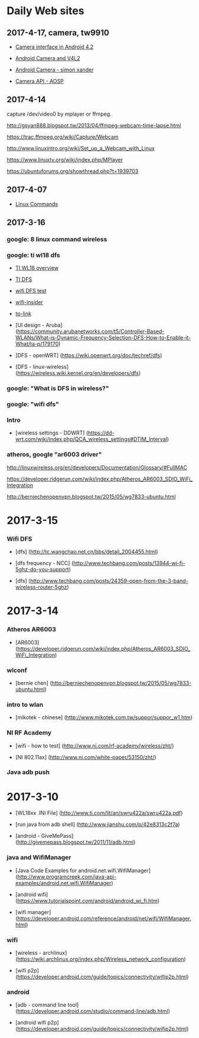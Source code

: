 




# Daily Web sites



## 2017-4-17, camera, tw9910

* [Camera interface in Android 4.2](https://www.slideshare.net/lbk003/android-builderssummit2013-kaurguptafinal)

* [Android Camera and V4L2](http://blog.chinaunix.net/uid-26765074-id-3552186.html)

* [Android Camera - simon xander](http://simonxanderandroid.blogspot.tw/2011/02/android-camera.html)


* [Camera API - AOSP](https://developer.android.com/guide/topics/media/camera.html)









## 2017-4-14
capture /dev/video0 by mplayer or ffmpeg.

http://gsyan888.blogspot.tw/2013/04/ffmpeg-webcam-time-lapse.html

https://trac.ffmpeg.org/wiki/Capture/Webcam






http://www.linuxintro.org/wiki/Set_up_a_Webcam_with_Linux

https://www.linuxtv.org/wiki/index.php/MPlayer

https://ubuntuforums.org/showthread.php?t=1939703







## 2017-4-07
* [Linux Commands](https://www.lifewire.com/linux-tutorials-4102689)


## 2017-3-16
### google: 8 linux command wireless


### google: ti wl18 dfs
* [TI WL18 overview](http://processors.wiki.ti.com/index.php/WL18xx_Overview)

* [TI DFS](http://processors.wiki.ti.com/index.php/WiLink8_Feature_Guide/AP_DFS_Master)


* [wifi DFS test](http://wenku.baidu.com/view/e7913617a66e58fafab069dc5022aaea998f4123.html?re=view)


* [wifi-insider](http://www.wifi-insider.com/wlan/dfs.htm)

* [tp-link](http://www.tp-link.com/us/faq-763.html)

* [UI design - Aruba] (https://community.arubanetworks.com/t5/Controller-Based-WLANs/What-is-Dynamic-Frequency-Selection-DFS-How-to-Enable-it-What/ta-p/179170)


* [DFS - openWRT] (https://wiki.openwrt.org/doc/techref/dfs)

* [DFS - linux-wireless] (https://wireless.wiki.kernel.org/en/developers/dfs)

### google: "What is DFS in wireless?"
### google: "wifi dfs"


### Intro
* [wireless settings - DDWRT] (https://dd-wrt.com/wiki/index.php/QCA_wireless_settings#DTIM_Interval)




### atheros, google "ar6003 driver"
http://linuxwireless.org/en/developers/Documentation/Glossary/#FullMAC

https://developer.ridgerun.com/wiki/index.php/Atheros_AR6003_SDIO_WiFi_Integration


http://berniechenopenvpn.blogspot.tw/2015/05/wg7833-ubuntu.html









# 2017-3-15

### Wifi DFS
* [dfs] (http://tc.wangchao.net.cn/bbs/detail_2004455.html)

* [dfs frequency - NCC] (http://www.techbang.com/posts/13944-wi-fi-5ghz-do-you-support)

* [dfs] (http://www.techbang.com/posts/24359-open-from-the-3-band-wireless-router-5ghz)








# 2017-3-14


### Atheros AR6003
* [AR6003] (https://developer.ridgerun.com/wiki/index.php/Atheros_AR6003_SDIO_WiFi_Integration)





### wlconf
* [bernie chen] (http://berniechenopenvpn.blogspot.tw/2015/05/wg7833-ubuntu.html)



### intro to wlan
* [mikotek - chinese] (http://www.mikotek.com.tw/suppor/suppor_w1.htm)



### NI RF Academy

* [wifi - how to test] (http://www.ni.com/rf-academy/wireless/zht/)


* [NI 802.11ax] (http://www.ni.com/white-paper/53150/zht/)












### Java adb push











# 2017-3-10
* [WL18xx .INI File] (http://www.ti.com/lit/an/swru422a/swru422a.pdf)


* [run java from adb shell] (http://www.jianshu.com/p/42e8313c2f7a)

* [android - GiveMePass] (http://givemepass.blogspot.tw/2011/11/adb.html)




### java and WifiManager
* [Java Code Examples for android.net.wifi.WifiManager] (http://www.programcreek.com/java-api-examples/android.net.wifi.WifiManager)

* [android wifi] (https://www.tutorialspoint.com/android/android_wi_fi.htm)

* [wifi manager] (https://developer.android.com/reference/android/net/wifi/WifiManager.html)





### wifi

* [wireless - archlinux] (https://wiki.archlinux.org/index.php/Wireless_network_configuration)


* [wifi p2p] (https://developer.android.com/guide/topics/connectivity/wifip2p.html)

### android

* [adb - command line tool] (https://developer.android.com/studio/command-line/adb.html)

* [android wifi p2p] (https://developer.android.com/guide/topics/connectivity/wifip2p.html)
